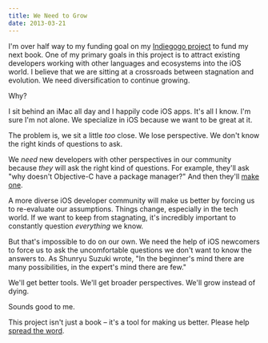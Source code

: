 ```yaml
---
title: We Need to Grow
date: 2013-03-21
---
```



I'm over half way to my funding goal on my [Indiegogo project](http://indiegogo.com/projects/your-first-ios-app) to fund my next book. One of my primary goals in this project is to attract existing developers working with other languages and ecosystems into the iOS world. I believe that we are sitting at a crossroads between stagnation and evolution. We need diversification to continue growing.

Why?

I sit behind an iMac all day and I happily code iOS apps. It's all I know. I'm sure I'm not alone. We specialize in iOS because we want to be great at it.

The problem is, we sit a little _too_ close. We lose perspective. We don't know the right kinds of questions to ask.

We _need_ new developers with other perspectives in our community because _they_ will ask the right kind of questions. For example, they'll ask "why doesn't Objective-C have a package manager?" And then they'll [make one](http://cocoapods.org).

A more diverse iOS developer community will make us better by forcing us to re-evaluate our assumptions. Things change, especially in the tech world. If we want to keep from stagnating, it's incredibly important to constantly question _everything_ we know.

But that's impossible to do on our own. We need the help of iOS newcomers to force us to ask the uncomfortable questions we don't want to know the answers to. As Shunryu Suzuki wrote, "In the beginner's mind there are many possibilities, in the expert's mind there are few."

We'll get better tools. We'll get broader perspectives. We'll grow instead of dying.

Sounds good to me.

This project isn't just a book&nbsp;– it's a tool for making us better. Please help [spread the word](http://indiegogo.com/projects/your-first-ios-app).


  